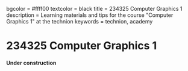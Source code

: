 bgcolor = #ffff00
textcolor = black
title =  234325 Computer Graphics 1
description = Learning materials and tips  for the course "Computer Graphics 1" at the technion
keywords = technion, academy

<h1> 234325 Computer Graphics 1 </h1>

<h4> Under construction </h4>
<p>
</p>
